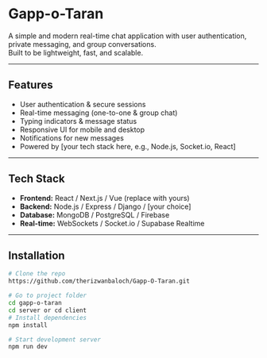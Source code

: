 # Gapp-o-Taran

A simple and modern real-time chat application with user authentication, private messaging, and group conversations.  
Built to be lightweight, fast, and scalable.

---

## Features
-  User authentication & secure sessions  
-  Real-time messaging (one-to-one & group chat)  
-  Typing indicators & message status  
-  Responsive UI for mobile and desktop  
-  Notifications for new messages  
-  Powered by [your tech stack here, e.g., Node.js, Socket.io, React]  

---

## Tech Stack
- **Frontend:** React / Next.js / Vue (replace with yours)  
- **Backend:** Node.js / Express / Django / [your choice]  
- **Database:** MongoDB / PostgreSQL / Firebase  
- **Real-time:** WebSockets / Socket.io / Supabase Realtime  

---

##  Installation

```bash
# Clone the repo
https://github.com/therizwanbaloch/Gapp-O-Taran.git

# Go to project folder
cd gapp-o-taran
cd server or cd client
# Install dependencies
npm install

# Start development server
npm run dev
